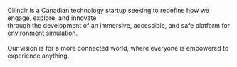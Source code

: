 Cilindir is a Canadian technology startup seeking to redefine how we engage, explore, and innovate <br>
through the development of an immersive, accessible, and safe platform for environment simulation. <br> 
<br>
Our vision is for a more connected world, where everyone is empowered to experience anything.
